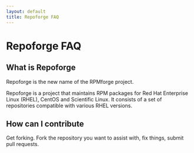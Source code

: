 ```yaml
---
layout: default
title: Repoforge FAQ
---
```


Repoforge FAQ
=============

What is Repoforge
-----------------

Repoforge is the new name of the RPMforge project.

Repoforge is a project that maintains RPM packages for Red Hat Enterprise Linux (RHEL), CentOS and Scientific Linux. It consists of a set of repositories compatible with various RHEL versions.


How can I contribute
--------------------

Get forking.  Fork the repository you want to assist with, fix things, submit pull requests.  


